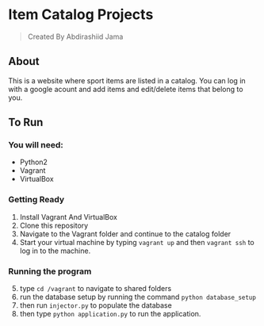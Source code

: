 # Item Catalog Projects

> Created By Abdirashiid Jama

## About

This is a website where sport items are listed in a catalog. You can log in with a google acount and add items and edit/delete items that belong to you. 

## To Run

### You will need:
- Python2
- Vagrant
- VirtualBox

### Getting Ready
1. Install Vagrant And VirtualBox
2. Clone this repository
3. Navigate to the Vagrant folder and continue to the catalog folder
4. Start your virtual machine by typing `vagrant up` and then `vagrant ssh` to log in to the machine.



### Running the program

5. type `cd /vagrant` to  navigate to shared folders
6. run the database setup by running the command `python database_setup`
7. then run `injector.py` to populate the database
7. then type `python application.py` to run the application.